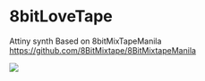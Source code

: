 # 8bitLoveTape
Attiny synth Based on 8bitMixTapeManila https://github.com/8BitMixtape/8BitMixtapeManila


<img src="https://wiki.labomedia.org/images/d/de/8bitLoveTape-pcb.png">
